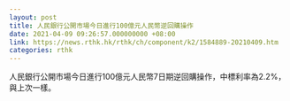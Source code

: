 ```yaml
---
layout: post
title: 人民銀行公開市場今日進行100億元人民幣逆回購操作
date: 2021-04-09 09:26:57.000000000 +08:00
link: https://news.rthk.hk/rthk/ch/component/k2/1584889-20210409.htm
categories: rthk
---
```


人民銀行公開市場今日進行100億元人民幣7日期逆回購操作，中標利率為2.2%，與上次一樣。
